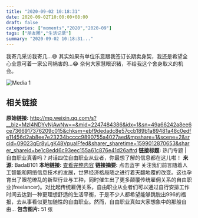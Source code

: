```yaml
---
title: "2020-09-02 10:18:31"
date: 2020-09-02T10:00:00+08:00
draft: false
categories: ["moments","2020","2020-09"]
tags: ["朋友圈","生活记录"]
summary: "2020-09-02 10:18:31..."
---
```


我寄几采访我寄几…😅 其实如果有单位乐意跟我签订长期卖身契，我还是希望全心全意可着一家公司祸害的…😂 奈何大家慧眼识猪，不给我这个舍身取义的机会。

![Media 1](/Moments/photos/2020-09-02/202009021018310.jpg)

## 相关链接

**原始链接:** http://mp.weixin.qq.com/s?__biz=MzI4NDYyNjAwNw==&mid=2247484386&idx=1&sn=49a66242a8ee6ce7366917376209c015&chksm=ebf9dedadc8e57ccb189b1a89481a48c0edfe11456d2ab8ee7e23234bcccc9890755a4027aed&mpshare=1&scene=2&srcid=09023qEr8yLgK48VpualFfed&sharer_sharetime=1599012870653&sharer_shareid=be1c8edd6c93eec155a61c876e41d26a#rd
**链接标题:** 热门专题 | 自由职业真香吗？对话四位自由职业从业者，你最想了解的信息都在这儿啦！
**来源:** BadaB101
**本地链接:** [查看完整内容](/link_content/2020/09/2020-09-02/link_content/)
**链接摘要:** 点击蓝字 关注我们前言随着人工智能和网络信息技术的发展，世界经济格局随之进行着天翻地覆的改变。这也孕育出了眼花缭乱的新型行业与工种，同时催生出了更多颠覆传统雇佣关系的自由职业(freelancer)。对比起传统雇佣关系，自由职业从业者们可以通过自行安排工作时间去达到一种更理想舒适的生活平衡，于是不少人都希望能够跳脱出996的福报，去从事看似更加随性的自由职业。然而，自由职业真如大家想象中的那般自由...
**包含图片:** 51 张

